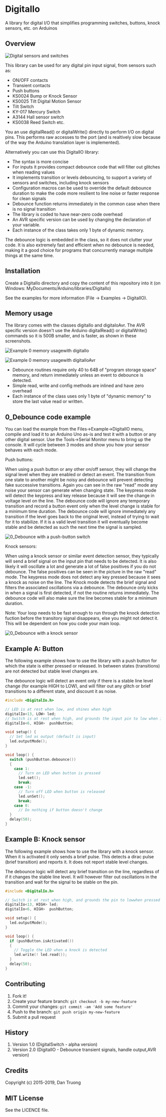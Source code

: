 # DigitalIo
A library for digital I/O that simplifies programming switches, buttons, knock sensors, etc. on Arduinos

## Overview

![Digital sensors and switches](Images/DigitalSensors.jpg)

This library can be used for any digital pin input signal, from sensors such as:
* ON/OFF contacts
* Transient contacts
* Push buttons
* KS0024 Bump or Knock Sensor
* KS0025 Tilt Digital Motion Sensor
* Tilt Switch
* KY-017 Mercury Switch
* A3144 Hall sensor switch
* KS0038 Reed Switch
etc.

You an use digitalRead() or digitalWrite() directly to perform I/O on digital pins.
This performs raw accesses to the port (and is realtively slow because of the way the Arduino translation layer is implemented).

Alternatively you can use this DigitalIO library:

* The syntax is more concise
* For inputs it provides compact debounce code that will filter out glitches when reading values
* It implements transition or levels debouncing, to support a variety of sensors and switches, including knock sensors
* Configuration macros can be used to override the default debounce duration to make the code more resilient to line noise or faster response for clean signals
* Debounce function returns immediately in the common case when there is no signal transition
* The library is coded to have near-zero code overhead
* An AVR specific version can be used by changing the declaration of your variable.
* Each instance of the class takes only 1 byte of dynamic memory.

The debounce logic is embedded in the class, so it does not clutter your code. It is also extremely fast and efficient when no debounce is needed,
making it a good choice for programs that concurrently manage multiple things at the same time.

## Installation

Create a DigitalIo directory and copy the content of this repository into it (on Windows: MyDocuments/Arduino/libraries/DigitalIo)

See the examples for more information (File -> Examples -> DigitalIO).

## Memory usage

The library comes with the classes digitalIo and digitaIoAvr. The AVR specific version doesn't use the Arduino digitalRead() or
digitalWrite() commands so it is 500B smaller, and is faster, as shown in these screenshots.

![Example 0 memory usagewith digitalIo](Images/digitalIo.png)

![Example 0 memory usagewith digitalIoAvr](Images/digitalIoAvr.png)

* Debounce routines require only 40 to 64B of "program storage space" memory, and return immediately unless an event to debounce is detected.
* Simple read, write and config methods are inlined and have zero overhead
* Each instance of the class uses only 1 byte of "dynamic memory" to store the last value read or written.

## 0_Debounce code example
You can load the example from the Files->Example->DigitalIO menu, compile and load it to an Arduino Uno as-is and test it with a button or any other digital sensor.
Use the Tools->Serial Monitor menu to bring up the console. It will cycle between 3 modes and show you how your sensor behaves with each mode.

Push buttons:

When using a push button or any other on/off sensor, they will change the signal level when they are enabled or detect an event. The transition from one state to another might be noisy and debounce will prevent detecting fake successive transitions. Again you can see in the raw "read" mode any noise your sensor can generate when changing state. The keypress mode will detect the keypress and key release because it will see the change in voltage level on the line. The debounce code will ignore any temporary transition and record a button event only when the level change is stable for a minimum time duration. The debounce code will ignore immediately any transition if the level goes back to the original level, instead of trying to wait for it to stabilize. If it is a valid level transition it will eventually become stable and be detected as such the next time the signal is sampled.

![0_Debounce with a push-button switch](Images/Switch.png)

Knock sensors:

When using a knock sensor or similar event detection sensor, they typically will send a brief signal on the input pin that needs to be detected. It is also likely it will oscillate a lot and generate a lot of false positives if you do not debounce. The false positives can be seen in the picture in the raw "read" mode. The keypress mode does not detect any key pressed because it sees a knock as noise on the line. The Knock mode detects the brief signal and filters the associated oscillations via a debounce. The debounce only kicks in when a signal is first detected, if not the routine returns immediately. The debounce code will also make sure the line becomes stable for a minimum duration.

Note: Your loop needs to be fast enough to run through the knock detection fuction before the transitory signal disappears, else you might not detect it. This will be dependent on how you code your main loop.

![0_Debounce with a knock sensor](Images/KnockSensor.png)

## Example A: Button

The following example shows how to use the library with a push button for which the state is either pressed or released.
In between states (transitions) are not detected but stable level changes are.

The debounce logic will detect an event only if there is a stable line level change (for example HIGH to LOW), and will
filter out any glitch or brief transitions to a different state, and discount it as noise.

```cpp
#include <DigitalIo.h>

// LED is at rest when low, and shines when high
digitalIo<13, LOW> led;
// Switch is at rest when high, and grounds the input pin to low when it is pressed
digitalIo<6, HIGH>  pushButton;

void setup() {
  // Set led as output (default is input)
  led.outputMode();
}

void loop() {
  switch (pushButton.debounce())
  {
    case 1:
      // Turn on LED when button is pressed
      led.set();
      break;
    case -1:
      // Turn off LED when button is released
      led.unSet();
      break;
    case 0:
      // Do nothing if button doesn't change
  }
  delay(50);
}
```

## Example B: Knock sensor

The following example shows how to use the library with a knock sensor. When it is activated it only sends a brief pulse.
This detects a dirac pulse (brief transition) and reports it. It does not report stable level changes.

The debounce logic will detect any brief transition on the line, regardless of if it changes the stable line level.
It will however filter out oscillations in the transition and wait for the signal to be stable on the pin.

```cpp
#include <DigitalIo.h>

// Switch is at rest when high, and grounds the pin to lowwhen pressed
digitalIo<13, HIGH> led;
digitalIo<6, HIGH>  pushButton;

void setup() {
  led.outputMode();
}

void loop() {
  if (pushButton.isActivated())
  {
    // Toggle the LED when a knock is detected
    led.write(! led.read());
  }
  delay(50);
}
```


## Contributing

1. Fork it!
2. Create your feature branch: `git checkout -b my-new-feature`
3. Commit your changes: `git commit -am 'Add some feature'`
4. Push to the branch: `git push origin my-new-feature`
5. Submit a pull request

## History

1. Version 1.0 (DigitalSwitch - alpha version)
2. Version 2.0 (DigitalIO - Debounce transient signals, handle output,AVR version)

## Credits

Copyright (c) 2015-2019, Dan Truong

## MIT License

See the LICENCE file.
